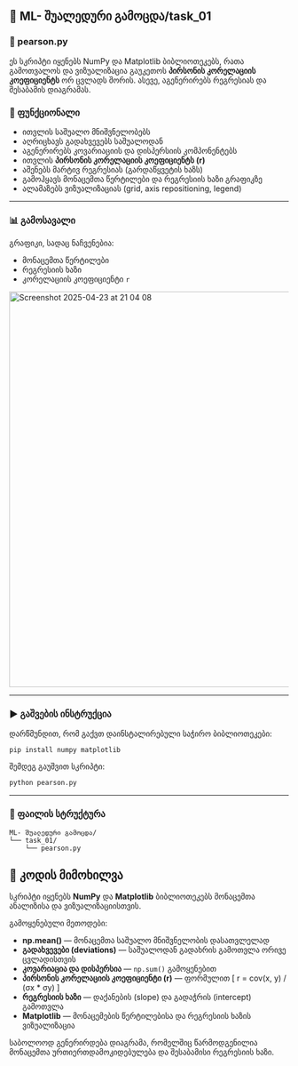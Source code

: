 ## 📂 ML- შუალედური გამოცდა/task_01

### 📄 pearson.py

ეს სკრიპტი იყენებს NumPy და Matplotlib ბიბლიოთეკებს, რათა გამოთვალოს და ვიზუალიზაცია გაუკეთოს **პირსონის კორელაციის კოეფიციენტს** ორ ცვლადს შორის. ასევე, აგენერირებს რეგრესიას და შესაბამის დიაგრამას.

### 🔧 ფუნქციონალი

- ითვლის საშუალო მნიშვნელობებს
- აღრიცხავს გადახვევებს საშუალოდან
- აგენერირებს კოვარიაციის და დისპერსიის კომპონენტებს
- ითვლის **პირსონის კორელაციის კოეფიციენტს (r)**
- აშენებს მარტივ რეგრესიას (გარდაწყვეტის ხაზს)
- გამოჰყავს მონაცემთა წერტილები და რეგრესიის ხაზი გრაფიკზე
- ალამაზებს ვიზუალიზაციას (grid, axis repositioning, legend)

---

### 📊 გამოსავალი

გრაფიკი, სადაც ნაჩვენებია:
- მონაცემთა წერტილები
- რეგრესიის ხაზი
- კორელაციის კოეფიციენტი `r`

<img width="712" alt="Screenshot 2025-04-23 at 21 04 08" src="https://github.com/user-attachments/assets/b5b7f6a8-17aa-42c5-bd44-a2013a15a84d" />

---

### ▶️ გაშვების ინსტრუქცია

დარწმუნდით, რომ გაქვთ დაინსტალირებული საჭირო ბიბლიოთეკები:

```bash
pip install numpy matplotlib
```

შემდეგ გაუშვით სკრიპტი:

```bash
python pearson.py
```

---

### 📁 ფაილის სტრუქტურა

```
ML- შუალედური გამოცდა/
└── task_01/
    └── pearson.py
```
## 🧾 კოდის მიმოხილვა

სკრიპტი იყენებს **NumPy** და **Matplotlib** ბიბლიოთეკებს მონაცემთა ანალიზისა და ვიზუალიზაციისთვის.

გამოყენებული მეთოდები:

- **np.mean()** — მონაცემთა საშუალო მნიშვნელობის დასათვლელად
- **გადახვევები (deviations)** — საშუალოდან გადახრის გამოთვლა ორივე ცვლადისთვის
- **კოვარიაცია და დისპერსია** — `np.sum()` გამოყენებით
- **პირსონის კორელაციის კოეფიციენტი (r)** — ფორმულით \[ r = cov(x, y) / (σx * σy) \]
- **რეგრესიის ხაზი** — დაქანების (slope) და გადაჭრის (intercept) გამოთვლა
- **Matplotlib** — მონაცემების წერტილებისა და რეგრესიის ხაზის ვიზუალიზაცია

საბოლოოდ გენერირდება დიაგრამა, რომელშიც წარმოდგენილია მონაცემთა ურთიერთდამოკიდებულება და შესაბამისი რეგრესიის ხაზი.
